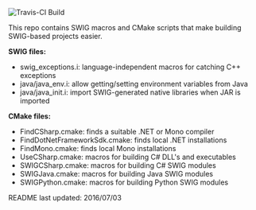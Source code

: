 ![Travis-CI Build](https://travis-ci.org/ncorgan/swig-files.svg)

This repo contains SWIG macros and CMake scripts that make building SWIG-based
projects easier.

**SWIG files:**
 * swig_exceptions.i: language-independent macros for catching C++ exceptions
 * java/java_env.i: allow getting/setting environment variables from Java
 * java/java_init.i: import SWIG-generated native libraries when JAR is imported

**CMake files:**
 * FindCSharp.cmake: finds a suitable .NET or Mono compiler
 * FindDotNetFrameworkSdk.cmake: finds local .NET installations
 * FindMono.cmake: finds local Mono installations
 * UseCSharp.cmake: macros for building C# DLL's and executables
 * SWIGCSharp.cmake: macros for building C# SWIG modules
 * SWIGJava.cmake: macros for building Java SWIG modules
 * SWIGPython.cmake: macros for building Python SWIG modules

README last updated: 2016/07/03
